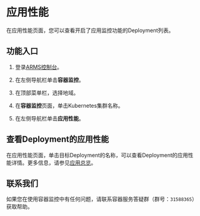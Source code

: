 # 应用性能

在应用性能页面，您可以查看开启了应用监控功能的Deployment列表。

## 功能入口

1.  登录[ARMS控制台](https://arms.console.aliyun.com/#/home)。

2.  在左侧导航栏单击**容器监控**。

3.  在顶部菜单栏，选择地域。

4.  在**容器监控**页面，单击Kubernetes集群名称。

5.  在左侧导航栏单击**应用性能**。


## 查看Deployment的应用性能

在应用性能页面，单击目标Deployment的名称，可以查看Deployment的应用性能详情。更多信息，请参见[应用总览](/cn.zh-CN/应用监控/控制台功能/应用总览.md)。

## 联系我们

如果您在使用容器监控中有任何问题，请联系容器服务答疑群（群号：`31588365`）获取帮助。

